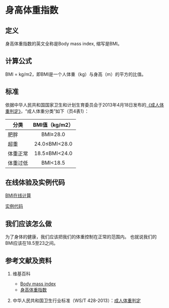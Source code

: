 # 身高体重指数

## 定义

身高体重指数的英文全称是Body mass index, 缩写是BMI。

## 计算公式

BMI = kg/m2，即BMI是一个人体重（kg）与身高（m）的平方的比值。

## 标准

依据中华人民共和国国家卫生和计划生育委员会于2013年4月18日发布的[《成人体重判定》](http://www.moh.gov.cn/ewebeditor/uploadfile/2013/08/20130808135715967.pdf)，“成人体重分类”如下（页4表1）：

|  分类   |  BMI值（kg/m2） |
|---------| :-------------:|
|肥胖     |   BMI≥28.0     |
|超重	  |	24.0≤BMI<28.0 |
|体重正常  |	18.5≤BMI<24.0 |
|体重过低  |    BMI<18.5    |

## 在线体验及实例代码

[BMI在线计算](https://jsfiddle.net/quanbinn/fw58yv18/)

[实例代码](https://github.com/quanbinn/Basic-Health-Knowledge-We-Need-To-Learn/tree/master/code/%E8%83%8C%E6%99%AF%E5%92%8C%E5%81%87%E5%AE%9A/%E8%BA%AB%E9%AB%98%E4%BD%93%E9%87%8D%E6%8C%87%E6%95%B0)

## 我们应该怎么做

为了身体的健康，我们应该把我们的体重控制在正常的范围内。 也就说我们的BMI应该在18.5至23之间。

## 参考文献及资料

1. 维基百科
	- [Body mass index](https://en.wikipedia.org/wiki/Body_mass_index)
	- [身高体重指数](https://zh.wikipedia.org/wiki/%E8%BA%AB%E9%AB%98%E9%AB%94%E9%87%8D%E6%8C%87%E6%95%B8)

2. 中华人民共和国卫生行业标准（WS/T 428-2013）：[成人体重判定](http://www.moh.gov.cn/ewebeditor/uploadfile/2013/08/20130808135715967.pdf)
